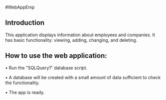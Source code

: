 #WebAppEmp

## Introduction
This application displays information about employees and companies. It has basic functionality: viewing, adding, changing, and deleting.

## How to use the web application:
<p>• Run the "SQLQuery1" database script.</p>
<p>• A database will be created with a small amount of data sufficient to check the functionality.</p>
<p>• The app is ready.</p>
